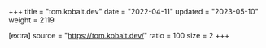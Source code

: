 +++
title = "tom.kobalt.dev"
date = "2022-04-11"
updated = "2023-05-10"
weight = 2119

[extra]
source = "https://tom.kobalt.dev/"
ratio = 100
size = 2
+++

